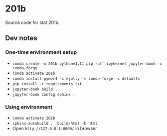 # 201b

Source code for stat 201b.


## Dev notes

### One-time environment setup
- `conda create -n 201b python=3.11 pip ruff ipykernel jupyter-book -c conda-forge`
- `conda activate 201b`
- `conda install pymer4 -c ejolly -c conda-forge -c defaults`
- `pip install -r requirements.txt`
- `jupyter-book build .`
- `jupyter-book config sphinx .`

### Using environment
- `conda activate 201b`
- `sphinx-autobuild . _build/html -b html`
- Open `http://127.0.0.1:8000/` in browser
